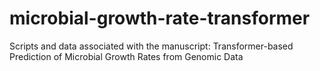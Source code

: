 # microbial-growth-rate-transformer

Scripts and data associated with the manuscript: Transformer-based Prediction of Microbial Growth Rates from
Genomic Data
